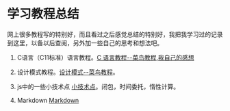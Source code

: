 # 学习教程总结

网上很多教程写的特别好，而且看过之后感觉总结的特别好，我把我学习过的记录到这里，以备以后查阅，另外加一些自己的思考和想法吧。

1. C语言（C11标准）语言教程。[C 语言教程--菜鸟教程](http://www.runoob.com/cprogramming/c-tutorial.html),[我自己的感想](C.md)

2. 设计模式教程。[设计模式--菜鸟教程](http://www.runoob.com/cprogramming/c-tutorial.html)。

3. js中的一些小技术点 [小技术点](small.md)。闭包，时间委托，惰性计算。

4. Markdown [Markdown](markdown.md)